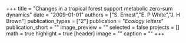 +++
title = "Changes in a tropical forest support metabolic zero-sum dynamics"
date = "2009-01-01"
authors = ["S. Ernest","E. P White","J. H Brown"]
publication_types = ["2"]
publication = "_Ecology letters_"
publication_short = ""
image_preview = ""
selected = false
projects = []
math = true
highlight = true
[header]
image = ""
caption = ""
+++

